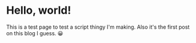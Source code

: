 # Hello, world!

This is a test page to test a script thingy I'm making.
Also it's the first post on this blog I guess. 😀